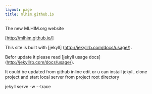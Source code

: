 ```yaml
---
layout: page
title: mlhim.github.io
---
```


The new MLHIM.org website

[http://mlhim.github.io/]

This site is built with [jekyll] (http://jekyllrb.com/docs/usage/).

Befor update it please read [jekyll usage docs] (http://jekyllrb.com/docs/usage/).

It could be updated from github inline edit
or
u can install jekyll, clone project and start local server from project root directory

  jekyll serve -w --trace
